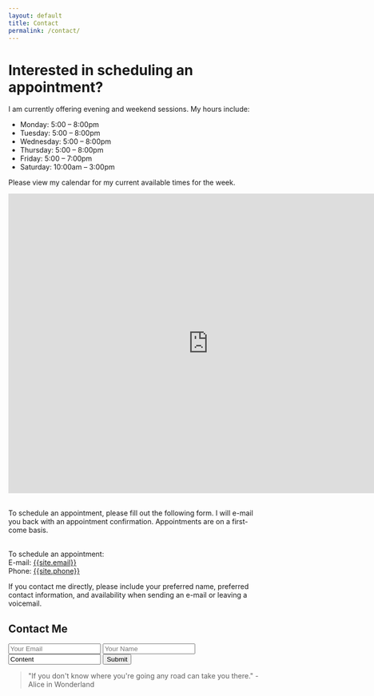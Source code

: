 ```yaml
---
layout: default
title: Contact
permalink: /contact/
---
```


# Interested in scheduling an appointment? 

I am currently offering evening and weekend sessions. My hours include:

* Monday:  5:00 – 8:00pm
* Tuesday:  5:00 – 8:00pm
* Wednesday:  5:00 – 8:00pm
* Thursday:  5:00 – 8:00pm
* Friday:  5:00 – 7:00pm
* Saturday:  10:00am – 3:00pm

Please view my calendar for my current available times for the week.

<div class="responsiveCal">
  <iframe src="https://calendar.google.com/calendar/embed?showTitle=0&amp;showPrint=0&amp;showTabs=0&amp;showCalendars=0&amp;height=600&amp;wkst=1&amp;bgcolor=%23FFFFFF&amp;src=en.usa%23holiday%40group.v.calendar.google.com&amp;color=%23333333&amp;ctz=America%2FChicago" style="border-width:0" width="800" height="600" frameborder="0" scrolling="no"></iframe>
</div>
<br>

To schedule an appointment, please fill out the following form. I will e-mail you back with an appointment confirmation. Appointments are on a first-come basis.

<br>To schedule an appointment:
<br>E-mail: [{{site.email}}](mailto:{{site.email}})
<br>Phone: [{{site.phone}}](tel:{{site.phone}})

If you contact me directly, please include your preferred name, preferred contact information, and availability when sending an e-mail or leaving a voicemail.

## Contact Me
<form accept-charset="UTF-8" action="https://maker.ifttt.com/trigger/form/with/key/dGm34ZlhBkuTNzEkYhNPrv" method="POST">
  <input type="email" name="value1" placeholder="Your Email">
  <input type="text" name="value2" placeholder="Your Name">
  <input type="text" name="value3" value="Content">
  <button type="submit">Submit</button>
</form>

> "If you don't know where you're going any road can take you there." - Alice in Wonderland
